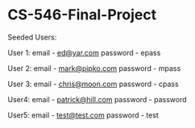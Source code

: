 # CS-546-Final-Project

Seeded Users:

User 1:
email - ed@yar.com
password - epass

User 2:
email - mark@pipko.com
password - mpass

User 3:
email - chris@moon.com
password - cpass

User4:
email - patrick@hill.com
password - password

User5:
email - test@test.com
password - test
